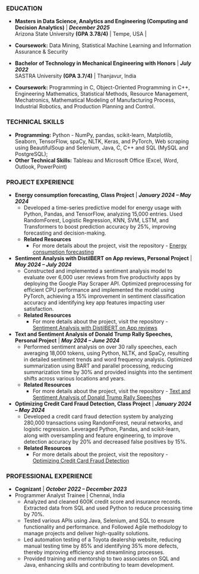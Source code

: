 ### EDUCATION
-  **Masters in Data Science, Analytics and Engineering (Computing and Decision Analytics)** | **_December 2025_**                                                                            
Arizona State University **(GPA 3.78/4)** | Tempe, USA |
  - **Coursework:** Data Mining, Statistical Machine Learning and Information Assurance & Security                                                                                          

-  **Bachelor of Technology in Mechanical Engineering with Honors** | **_July 2022_**                	                       	                          
SASTRA University **(GPA 3.7/4)** | Thanjavur, India                                              
  - **Coursework:** Programming in C, Object-Oriented Programming in C++, Engineering Mathematics, Statistical Methods, Resource Management, Mechatronics, Mathematical Modeling of Manufacturing 
    Process, Industrial Robotics, and Production Planning and Control.

### TECHNICAL SKILLS
- **Programming:** Python - NumPy, pandas, scikit-learn, Matplotlib, Seaborn, TensorFlow, spaCy, NLTK, Keras, and PyTorch, Web scraping using BeautifulSoup and Selenium, Java, C, C++ and SQL (MySQL and PostgreSQL);  
- **Other Technical Skills:** Tableau and Microsoft Office (Excel, Word, Outlook, PowerPoint)



### PROJECT EXPERIENCE
- **Energy consumption forecasting, Class Project** | **_January 2024 – May 2024_**
  - Developed a time-series predictive model for energy usage with Python, Pandas, and TensorFlow, analyzing 15,000 entries. Used RandomForest, Logistic Regression, KNN, SVM, LSTM, and Transformers to boost prediction accuracy by 25%, improving forecasting and decision-making.
  - **Related Resources**
      - For more details about the project, visit the repository - [Energy consumption forecasting](https://github.com/KarthikMahalingam8881/Energy-consumption-forecasting)
- **Sentiment Analysis with DistilBERT on App reviews, Personal Project** | **_May 2024 – July 2024_**					          
  - Constructed and implemented a sentiment analysis model to evaluate over 6,000 user reviews from five productivity apps by deploying the Google Play Scraper API. Optimized preprocessing for efficient CPU performance and implemented the model using PyTorch, achieving a 15% improvement in sentiment classification accuracy and identifying key app features impacting user satisfaction.
  - **Related Resources**
    - For more details about the project, visit the repository - [Sentiment Analysis with DistilBERT on App reviews](https://github.com/KarthikMahalingam8881/Sentiment-Analysis-of-App-Reviews-using-DistilBERT-)
- **Text and Sentiment Analysis of Donald Trump Rally Speeches, Personal Project** | **_May 2024 – June 2024_**		         
  - Performed sentiment analysis on over 30 rally speeches, each averaging 18,000 tokens, using Python, NLTK, and SpaCy, resulting in detailed sentiment trends and word frequency analysis. Optimized summarization using BART and parallel processing, reducing summarization time by 30% and provided insights into the sentiment shifts across various locations and years.
  - **Related Resources**
    - For more details about the project, visit the repository - [Text and Sentiment Analysis of Donald Trump Rally Speeches](https://github.com/KarthikMahalingam8881/Donald-Trump-Text-and-Sentiment-Analysis)
- **Optimizing Credit Card Fraud Detection, Class Project** | **_January 2024 – May 2024_**					    
  - Developed a credit card fraud detection system by analyzing 280,000 transactions using RandomForest, neural networks, and logistic regression. Leveraged Python, Pandas, and scikit-learn, along with oversampling and feature engineering, to improve detection accuracy by 20% and decreased false positives by 15%.
  - **Related Resources**
    - For more details about the project, visit the repository - [Optimizing Credit Card Fraud Detection](https://github.com/KarthikMahalingam8881/Credit-Card-Fraud-Detection)
 
### PROFESSIONAL EXPERIENCE
- **Cognizant** | **_October 2022 – December 2023_**
- Programmer Analyst Trainee  |  Chennai, India                              
  - Analyzed and cleaned 600K credit score and insurance records. Extracted data from SQL and used Python to reduce processing time by 70%.
  - Tested various APIs using Java, Selenium, and SQL to ensure functionality and performance. and Followed Agile methodology to manage projects and deliver high-quality solutions.
  - Led automation testing of a Toyota dealership website, reducing manual testing time by 85% and identifying 35% more defects, thereby improving efficiency and streamlining processes.
  - Provided training and mentorship to two associates on SQL and Java, enhancing skills and contributing to team development.


